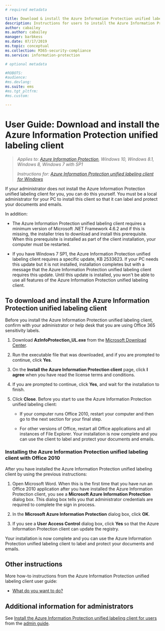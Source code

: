 ```yaml
---
# required metadata

title: Download & install the Azure Information Protection unified labeling client
description: Instructions for users to install the Azure Information Protection unified labeling client for Windows, so that you can classify and protect your documents and emails. 
author: cabailey
ms.author: cabailey
manager: barbkess
ms.date: 07/17/2019
ms.topic: conceptual
ms.collection: M365-security-compliance
ms.service: information-protection

# optional metadata

#ROBOTS:
#audience:
#ms.devlang:
ms.suite: ems
#ms.tgt_pltfrm:
#ms.custom:

---
```


# User Guide: Download and install the Azure Information Protection unified labeling client

>*Applies to: [Azure Information Protection](https://azure.microsoft.com/pricing/details/information-protection), Windows 10, Windows 8.1, Windows 8, Windows 7 with SP1*
>
> *Instructions for: [Azure Information Protection unified labeling client for Windows](../faqs.md#whats-the-difference-between-the-azure-information-protection-client-and-the-azure-information-protection-unified-labeling-client)*

If your administrator does not install the Azure Information Protection unified labeling client for you, you can do this yourself. You must be a local administrator for your PC to install this client so that it can label and protect your documents and emails.

In addition:

- The Azure Information Protection unified labeling client requires a minimum version of Microsoft .NET Framework 4.6.2 and if this is missing, the installer tries to download and install this prerequisite. When this prerequisite is installed as part of the client installation, your computer must be restarted.

- If you have Windows 7 SP1, the Azure Information Protection unified labeling client requires a specific update, KB 2533623. If your PC needs this update but it is not installed, installation completes but with a message that the Azure Information Protection unified labeling client requires this update. Until this update is installed, you won't be able to use all features of the Azure Information Protection unified labeling client. 

## To download and install the Azure Information Protection unified labeling client

Before you install the Azure Information Protection unified labeling client, confirm with your administrator or help desk that you are using Office 365 sensitivity labels.

1. Download **AzInfoProtection_UL.exe** from the [Microsoft Download Center](https://www.microsoft.com/en-us/download/details.aspx?id=53018).

2. Run the executable file that was downloaded, and if you are prompted to continue, click **Yes**.

3. On the **Install the Azure Information Protection client** page, click **I agree** when you have read the license terms and conditions.

4. If you are prompted to continue, click **Yes**, and wait for the installation to finish.

6. Click **Close**. Before you start to use the Azure Information Protection unified labeling client:

    - If your computer runs Office 2010, restart your computer and then go to the next section for your final step.    
        
    - For other versions of Office, restart all Office applications and all instances of File Explorer. Your installation is now complete and you can use the client to label and protect your documents and emails.

### Installing the Azure Information Protection unified labeling client with Office 2010

After you have installed the Azure Information Protection unified labeling client by using the previous instructions:

1. Open Microsoft Word. When this is the first time that you have run an Office 2010 application after you have installed the Azure Information Protection client, you see a **Microsoft Azure Information Protection** dialog box. This dialog box tells you that administrator credentials are required to complete the sign in process.

2. In the **Microsoft Azure Information Protection** dialog box, click **OK**.

3. If you see a **User Access Control** dialog box, click **Yes** so that the Azure Information Protection client can update the registry.

Your installation is now complete and you can use the Azure Information Protection unified labeling client to label and protect your documents and emails.

## Other instructions    
More how-to instructions from the Azure Information Protection unified labeling client user guide:

- [What do you want to do?](clientv2-user-guide.md#what-do-you-want-to-do)

## Additional information for administrators    
See [Install the Azure Information Protection unified labeling client for users](clientv2-admin-guide-install.md) from the [admin guide](clientv2-admin-guide.md).

